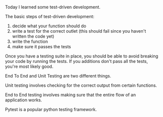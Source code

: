  Today I learned some test-driven development.

 The basic steps of test-driven development:
 1. decide what your function should do
 2. write a test for the correct outlet (this should fail since you haven't written the code yet)
 3. write the function
 4. make sure it passes the tests

 Once you have a testing suite in place, you should be able to avoid breaking your code by running the tests. If you additions don't pass all the tests, you're most likely good.

End To End and Unit Testing are two different things.

Unit testing involves checking for the correct output from certain functions.

End to End testing involves making sure that the entire flow of an application works.

Pytest is a popular python testing framework.

